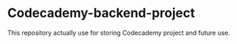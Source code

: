 # Codecademy-backend-project
This repository actually use for storing Codecademy project and future use.
